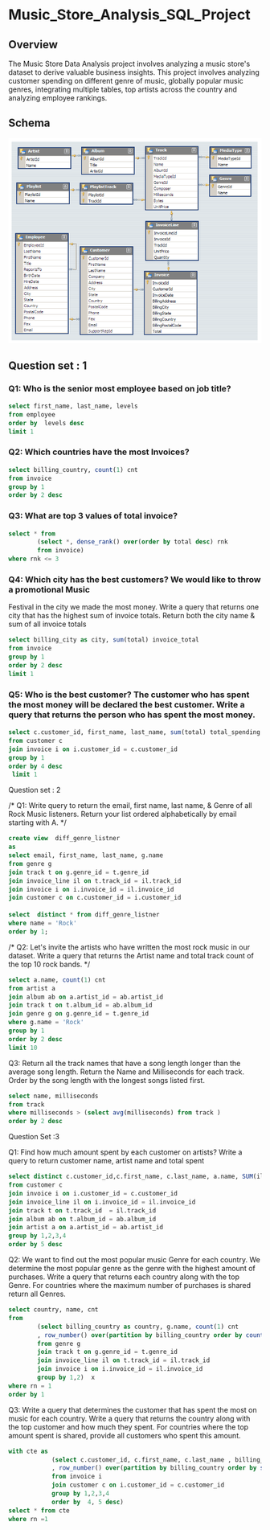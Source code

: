 # Music_Store_Analysis_SQL_Project

## Overview
The Music Store Data Analysis project involves analyzing a music store's dataset to derive valuable business insights. This project involves analyzing customer spending on different genre of music, globally popular music genres, integrating multiple tables, top artists across the country and analyzing employee rankings.

## Schema
![](https://github.com/Rohitvora8/Music-Store-Analysis-SQL-project/blob/main/MusicDatabaseSchema.png?raw=true)

## Question set : 1 

### Q1: Who is the senior most employee based on job title? 
```sql
select first_name, last_name, levels
from employee
order by  levels desc
limit 1
```

### Q2: Which countries have the most Invoices? 
```sql
select billing_country, count(1) cnt 
from invoice
group by 1
order by 2 desc 
```

### Q3: What are top 3 values of total invoice? 
```sql
select * from 
		(select *, dense_rank() over(order by total desc) rnk
		from invoice)
where rnk <= 3
```

### Q4: Which city has the best customers? We would like to throw a promotional Music
Festival in the city we made the most money. 
Write a query that returns one city that has the highest sum of invoice totals. 
Return both the city name & sum of all invoice totals 
```sql
select billing_city as city, sum(total) invoice_total
from invoice
group by 1
order by 2 desc
limit 1
```


 ### Q5: Who is the best customer? The customer who has spent the most money will be declared the best  customer. Write a query that returns the person who has spent the most money.
```sql
select c.customer_id, first_name, last_name, sum(total) total_spending
from customer c 
join invoice i on i.customer_id = c.customer_id
group by 1
order by 4 desc
 limit 1
```


 Question set : 2 

/* Q1: Write query to return the email, first name, last name, & Genre of all Rock Music listeners. 
Return your list ordered alphabetically by email starting with A. */
```sql
create view  diff_genre_listner
as
select email, first_name, last_name, g.name 
from genre g
join track t on g.genre_id = t.genre_id
join invoice_line il on t.track_id = il.track_id
join invoice i on i.invoice_id = il.invoice_id
join customer c on c.customer_id = i.customer_id

select  distinct * from diff_genre_listner
where name = 'Rock'
order by 1;
```



/* Q2: Let's invite the artists who have written the most rock music in our dataset. 
Write a query that returns the Artist name and total track count of the top 10 rock bands. */
```sql
select a.name, count(1) cnt 
from artist a 
join album ab on a.artist_id = ab.artist_id
join track t on t.album_id = ab.album_id
join genre g on g.genre_id = t.genre_id
where g.name = 'Rock'
group by 1
order by 2 desc
limit 10
```



 Q3: Return all the track names that have a song length longer than the average song length. 
Return the Name and Milliseconds for each track.
Order by the song length with the longest songs listed first. 
```sql
select name, milliseconds
from track
where milliseconds > (select avg(milliseconds) from track )
order by 2 desc
```




Question Set :3 

 Q1: Find how much amount spent by each customer on artists?
 Write a query to return customer name, artist name and total spent 
```sql
select distinct c.customer_id,c.first_name, c.last_name, a.name, SUM(il.unit_price*il.quantity) AS amount_spent
from customer c 
join invoice i on i.customer_id = c.customer_id
join invoice_line il on i.invoice_id = il.invoice_id
join track t on t.track_id  = il.track_id
join album ab on t.album_id = ab.album_id
join artist a on a.artist_id = ab.artist_id
group by 1,2,3,4
order by 5 desc 
```



 Q2: We want to find out the most popular music Genre for each country. 
     We determine the most popular genre as the genre with the highest amount 
     of purchases. Write a query that returns each country along with the top 
     Genre. For countries where the maximum number of purchases is shared return all Genres. 

```sql
select country, name, cnt
from 
		(select billing_country as country, g.name, count(1) cnt 
		, row_number() over(partition by billing_country order by count(1) desc) rn 
		from genre g
		join track t on g.genre_id = t.genre_id
		join invoice_line il on t.track_id = il.track_id
		join invoice i on i.invoice_id = il.invoice_id
		group by 1,2)  x
where rn = 1 
order by 1
```



 Q3: Write a query that determines the customer that has spent the most on music for each country. 
     Write a query that returns the country along with the top customer and how much they spent. 
     For countries where the top amount spent is shared, provide all customers who spent this amount.
```sql
with cte as 
			(select c.customer_id, c.first_name, c.last_name , billing_country as country, sum(total) total_spendings
			, row_number() over(partition by billing_country order by sum(total) desc) rn
			from invoice i
			join customer c on i.customer_id = c.customer_id
			group by 1,2,3,4
			order by  4, 5 desc) 
select * from cte 
where rn =1
```

